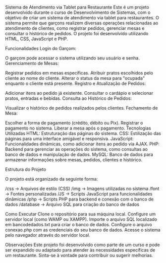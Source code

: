 Sistema de Atendimento via Tablet para Restaurante
Este é um projeto desenvolvido durante o curso de Desenvolvimento de Sistemas, com o objetivo de criar um sistema de atendimento via tablet para restaurantes. O sistema permite que garçons realizem diversas operações relacionadas ao atendimento de clientes, como registrar pedidos, gerenciar mesas e consultar o histórico de pedidos. O projeto foi desenvolvido utilizando HTML, CSS, JavaScript e PHP.

Funcionalidades
Login do Garçom:

O garçom pode acessar o sistema utilizando seu usuário e senha.
Gerenciamento de Mesas:

Registrar pedidos em mesas específicas.
Atribuir pratos escolhidos pelo cliente ao nome do cliente.
Alterar o status da mesa para "ocupada" enquanto o cliente está presente.
Registro e Atualização de Pedidos:

Adicionar itens ao pedido já existente.
Consultar o cardápio e selecionar pratos, entradas e bebidas.
Consulta ao Histórico de Pedidos:

Visualizar o histórico de pedidos realizados pelos clientes.
Fechamento de Mesa:

Escolher a forma de pagamento (crédito, débito ou Pix).
Registrar o pagamento no sistema.
Liberar a mesa após o pagamento.
Tecnologias Utilizadas
HTML: Estruturação das páginas do sistema.
CSS: Estilização das páginas para uma interface amigável e responsiva.
JavaScript: Funcionalidades dinâmicas, como adicionar itens ao pedido via AJAX.
PHP: Backend para gerenciar as operações do sistema, como consultas ao banco de dados e manipulação de dados.
MySQL: Banco de dados para armazenar informações sobre mesas, pedidos, clientes e histórico.

Estrutura do Projeto

O projeto está organizado da seguinte forma:

/css          -> Arquivos de estilo (CSS)
/img          -> Imagens utilizadas no sistema
/font         -> Fontes personalizadas
/JS           -> Scripts JavaScript para funcionalidades dinâmicas
/php          -> Scripts PHP para backend e conexão com o banco de dados
/database     -> Arquivo SQL para criação do banco de dados

Como Executar
Clone o repositório para sua máquina local.
Configure um servidor local (como WAMP ou XAMPP).
Importe o arquivo SQL localizado em bancodedados.txt para criar o banco de dados.
Configure o arquivo conexao.php com as credenciais do seu banco de dados.
Acesse o sistema pelo navegador através do servidor local.

Observações
Este projeto foi desenvolvido como parte de um curso e pode ser expandido ou adaptado para atender às necessidades específicas de um restaurante. Sinta-se à vontade para contribuir ou sugerir melhorias.
